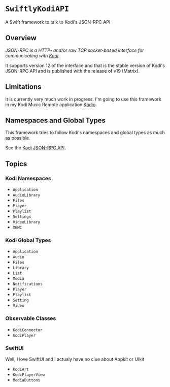 # ``SwiftlyKodiAPI``

A Swift framework to talk to Kodi's JSON-RPC API

## Overview

*JSON-RPC is a HTTP- and/or raw TCP socket-based interface for communicating with [Kodi](https://kodi.tv).*

It supports version 12 of the interface and that is the stable version of Kodi's JSON-RPC API and is published with the release of v19 (Matrix).

## Limitations

It is currently very much work in progress. I'm going to use this framework in my Kodi Music Remote application [Kodio](https://github.com/Desbeers/Kodio). 

## Namespaces and Global Types

This framework tries to follow Kodi's namespaces and global types as much as possible.

See the [Kodi JSON-RPC API](https://kodi.wiki/view/JSON-RPC_API/v12).

## Topics

### Kodi Namespaces

- ``Application``
- ``AudioLibrary``
- ``Files``
- ``Player``
- ``Playlist``
- ``Settings``
- ``VideoLibrary``
- ``XBMC``

### Kodi Global Types

- ``Application``
- ``Audio``
- ``Files``
- ``Library``
- ``List``
- ``Media``
- ``Notifications``
- ``Player``
- ``Playlist``
- ``Setting``
- ``Video``


### Observable Classes

- ``KodiConnector``
- ``KodiPlayer``

### SwiftUI

Well, I love SwiftUI and I actualy have no clue about Appkit or UIkit

- ``KodiArt``
- ``KodiPlayerView``
- ``MediaButtons``
